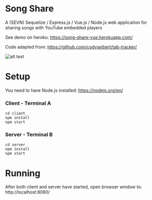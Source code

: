 # Song Share
A (SEVN) Sequelize / Express.js / Vue.js / Node.js web application for sharing songs with YouTube embedded players

See demo on heroku: https://song-share-vue.herokuapp.com/

Code adapted from: https://github.com/codyseibert/tab-tracker/

![alt text](https://imgur.com/Y83GsV8.jpg "Splash Page")

# Setup

You need to have Node.js installed: https://nodejs.org/en/

### Client - Terminal A
```
cd client
npm install
npm start
```

### Server - Terminal B
```
cd server
npm install
npm start
```

# Running

After both client and server have started, open browser window to: http://localhost:8080/
